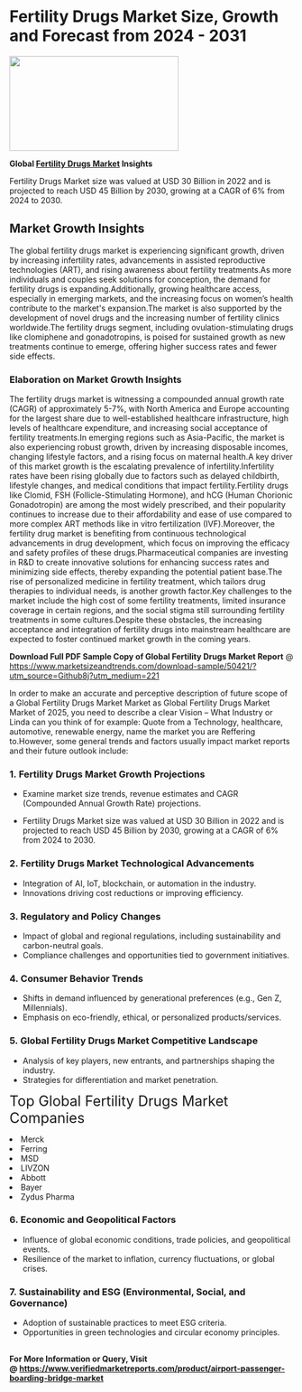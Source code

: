 <H1>Fertility Drugs Market Size, Growth and Forecast from 2024 - 2031</H1><img class="aligncenter size-medium wp-image-584254" src="https://thirdeyenews.in/wp-content/uploads/2024/09/Global-Market-Research-300x168.jpeg" alt="" width="300" height="168" /><p><strong>Global&nbsp;<a href="https://www.marketsizeandtrends.com/download-sample/50421/?utm_source=Github8j?utm_medium=221">Fertility Drugs Market</a> Insights</strong></p><p>Fertility Drugs Market size was valued at USD 30 Billion in 2022 and is projected to reach USD 45 Billion by 2030, growing at a CAGR of 6% from 2024 to 2030.</p><p><h2>Market Growth Insights</h2> The global fertility drugs market is experiencing significant growth, driven by increasing infertility rates, advancements in assisted reproductive technologies (ART), and rising awareness about fertility treatments.As more individuals and couples seek solutions for conception, the demand for fertility drugs is expanding.Additionally, growing healthcare access, especially in emerging markets, and the increasing focus on women’s health contribute to the market's expansion.The market is also supported by the development of novel drugs and the increasing number of fertility clinics worldwide.The fertility drugs segment, including ovulation-stimulating drugs like clomiphene and gonadotropins, is poised for sustained growth as new treatments continue to emerge, offering higher success rates and fewer side effects.<h3>Elaboration on Market Growth Insights</h3> The fertility drugs market is witnessing a compounded annual growth rate (CAGR) of approximately 5-7%, with North America and Europe accounting for the largest share due to well-established healthcare infrastructure, high levels of healthcare expenditure, and increasing social acceptance of fertility treatments.In emerging regions such as Asia-Pacific, the market is also experiencing robust growth, driven by increasing disposable incomes, changing lifestyle factors, and a rising focus on maternal health.A key driver of this market growth is the escalating prevalence of infertility.Infertility rates have been rising globally due to factors such as delayed childbirth, lifestyle changes, and medical conditions that impact fertility.Fertility drugs like Clomid, FSH (Follicle-Stimulating Hormone), and hCG (Human Chorionic Gonadotropin) are among the most widely prescribed, and their popularity continues to increase due to their affordability and ease of use compared to more complex ART methods like in vitro fertilization (IVF).Moreover, the fertility drug market is benefiting from continuous technological advancements in drug development, which focus on improving the efficacy and safety profiles of these drugs.Pharmaceutical companies are investing in R&D to create innovative solutions for enhancing success rates and minimizing side effects, thereby expanding the potential patient base.The rise of personalized medicine in fertility treatment, which tailors drug therapies to individual needs, is another growth factor.Key challenges to the market include the high cost of some fertility treatments, limited insurance coverage in certain regions, and the social stigma still surrounding fertility treatments in some cultures.Despite these obstacles, the increasing acceptance and integration of fertility drugs into mainstream healthcare are expected to foster continued market growth in the coming years.<p><span class=""><strong>Download Full PDF Sample Copy of Global Fertility Drugs Market Report</strong> @ <a href="https://www.marketsizeandtrends.com/download-sample/50421/?utm_source=Github8j?utm_medium=221" target="_blank">https://www.marketsizeandtrends.com/download-sample/50421/?utm_source=Github8j?utm_medium=221</a></span></p><p>In order to make an accurate and perceptive description of future scope of a Global&nbsp;Fertility Drugs Market Market as Global&nbsp;Fertility Drugs Market Market of 2025, you need to describe a clear Vision &ndash; What Industry or Linda can you think of for example: Quote from a Technology, healthcare, automotive, renewable energy, name the market you are Reffering to.However, some general trends and factors usually impact market reports and their future outlook include:</p><h3>1.&nbsp;<strong>Fertility Drugs Market Growth Projections</strong></h3><ul><li>Examine market size trends, revenue estimates and CAGR (Compounded Annual Growth Rate) projections.</li><li><p>Fertility Drugs Market size was valued at USD 30 Billion in 2022 and is projected to reach USD 45 Billion by 2030, growing at a CAGR of 6% from 2024 to 2030.</p></li></ul><h3>2.&nbsp;<strong>Fertility Drugs Market Technological Advancements</strong></h3><ul><li>Integration of AI, IoT, blockchain, or automation in the industry.</li><li>Innovations driving cost reductions or improving efficiency.</li></ul><h3>3.&nbsp;<strong>Regulatory and Policy Changes</strong></h3><ul><li>Impact of global and regional regulations, including sustainability and carbon-neutral goals.</li><li>Compliance challenges and opportunities tied to government initiatives.</li></ul><h3>4.&nbsp;<strong>Consumer Behavior Trends</strong></h3><ul><li>Shifts in demand influenced by generational preferences (e.g., Gen Z, Millennials).</li><li>Emphasis on eco-friendly, ethical, or personalized products/services.</li></ul><h3>5.&nbsp;<strong>Global Fertility Drugs Market Competitive Landscape</strong></h3><ul><li>Analysis of key players, new entrants, and partnerships shaping the industry.</li><li>Strategies for differentiation and market penetration.</li></ul><p data-pm-slice="1 1 []"><span style="color: inherit; font-family: inherit; font-size: 25px;">Top Global Fertility Drugs Market Companies</span></p><div class="" data-test-id=""><p><li>Merck</li><li> Ferring</li><li> MSD</li><li> LIVZON</li><li> Abbott</li><li> Bayer</li><li> Zydus Pharma</li></p></div><h3>6.&nbsp;<strong>Economic and Geopolitical Factors</strong></h3><ul><li>Influence of global economic conditions, trade policies, and geopolitical events.</li><li>Resilience of the market to inflation, currency fluctuations, or global crises.</li></ul><h3>7.&nbsp;<strong>Sustainability and ESG (Environmental, Social, and Governance)</strong></h3><ul><li>Adoption of sustainable practices to meet ESG criteria.</li><li>Opportunities in green technologies and circular economy principles.</li></ul><h2><strong style="font-size: 14px;">For More Information or Query, Visit @&nbsp;</strong><a style="background-color: #ffffff; font-size: 14px;" href="https://www.marketsizeandtrends.com/report/fertility-drugs-market/" target="_blank">https://www.verifiedmarketreports.com/product/airport-passenger-boarding-bridge-market</a></h2>
